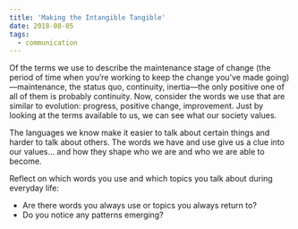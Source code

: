 ```yaml
---
title: 'Making the Intangible Tangible'
date: 2018-08-05
tags: 
  - communication
---
```


Of the terms we use to describe the maintenance stage of change (the period of time when you’re working to keep the change you’ve made going)—maintenance, the status quo, continuity, inertia—the only positive one of all of them is probably continuity. Now, consider the words we use that are similar to evolution: progress, positive change, improvement. Just by looking at the terms available to us, we can see what our society values. 
<!-- excerpt -->

The languages we know make it easier to talk about certain things and harder to talk about others. The words we have and use give us a clue into our values… and how they shape who we are and who we are able to become.

Reflect on which words you use and which topics you talk about during everyday life:
- Are there words you always use or topics you always return to? 
- Do you notice any patterns emerging?